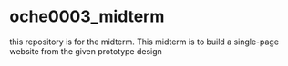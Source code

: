 # oche0003_midterm
this repository is for the midterm. This midterm is to build a single-page website from the given prototype design
